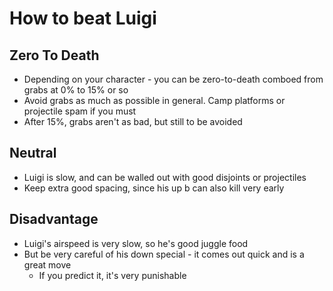 # How to beat Luigi 

## Zero To Death

- Depending on your character - you can be zero-to-death comboed from grabs at 0% to 15% or so
- Avoid grabs as much as possible in general. Camp platforms or projectile spam if you must
- After 15%, grabs aren't as bad, but still to be avoided

## Neutral

- Luigi is slow, and can be walled out with good disjoints or projectiles
- Keep extra good spacing, since his up b can also kill very early

## Disadvantage

- Luigi's airspeed is very slow, so he's good juggle food
- But be very careful of his down special - it comes out quick and is a great move
  - If you predict it, it's very punishable

